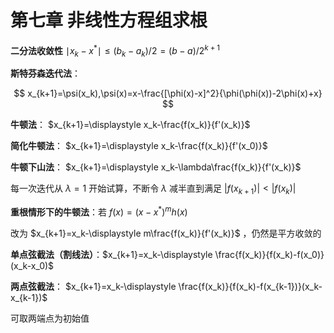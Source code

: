 # **第七章 非线性方程组求根**

**二分法收敛性** $\mid x_k-x^*\mid\leq(b_k-a_k)/2=(b-a)/2^{k+1}$

**斯特芬森迭代法**：

$$
x_{k+1}=\psi(x_k),\psi(x)=x-\frac{[\phi(x)-x]^2}{\phi(\phi(x))-2\phi(x)+x}
$$

**牛顿法**： $x_{k+1}=\displaystyle x_k-\frac{f(x_k)}{f'(x_k)}$

**简化牛顿法**： $x_{k+1}=\displaystyle x_k-\frac{f(x_k)}{f'(x_0)}$

**牛顿下山法**： $x_{k+1}=\displaystyle x_k-\lambda\frac{f(x_k)}{f'(x_k)}$

每一次迭代从 $\lambda=1$ 开始试算，不断令 $\lambda$ 减半直到满足 $|f(x_{k+1})|<|f(x_k)|$

**重根情形下的牛顿法**：若 $f(x)=(x-x^*)^m h(x)$

改为 $x_{k+1}=x_k-\displaystyle m\frac{f(x_k)}{f'(x_k)}$ ，仍然是平方收敛的

**单点弦截法（割线法）**：$x_{k+1}=x_k-\displaystyle \frac{f(x_k)}{f(x_k)-f(x_0)}(x_k-x_0)$

**两点弦截法**： $x_{k+1}=x_k-\displaystyle \frac{f(x_k)}{f(x_k)-f(x_{k-1})}(x_k-x_{k-1})$

可取两端点为初始值

